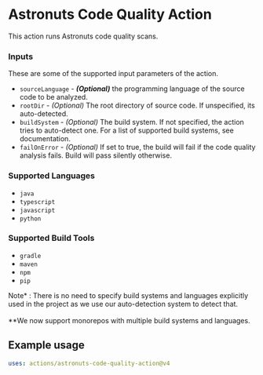 # Astronuts Code Quality Action

This action runs Astronuts code quality scans.

### Inputs

These are some of the supported input parameters of the action.

- `sourceLanguage` - **_(Optional)_** the programming language of the source code to be analyzed.
- `rootDir` - _(Optional)_ The root directory of source code. If unspecified, its auto-detected.
- `buildSystem` - _(Optional)_ The build system. If not specified, the action tries to auto-detect one. For a list of supported build systems, see documentation.
- `failOnError` - _(Optional)_ If set to true, the build will fail if the code quality analysis fails. Build will pass silently otherwise.

### Supported Languages
- `java`
- `typescript`
- `javascript`
- `python`

### Supported Build Tools
- `gradle`
- `maven`
- `npm`
- `pip`

Note* : There is no need to specify build systems and languages explicitly used in the project as we use our
auto-detection system to detect that.
<br></br>
**We now support monorepos with multiple build systems and languages.

## Example usage

```yaml
uses: actions/astronuts-code-quality-action@v4
```

